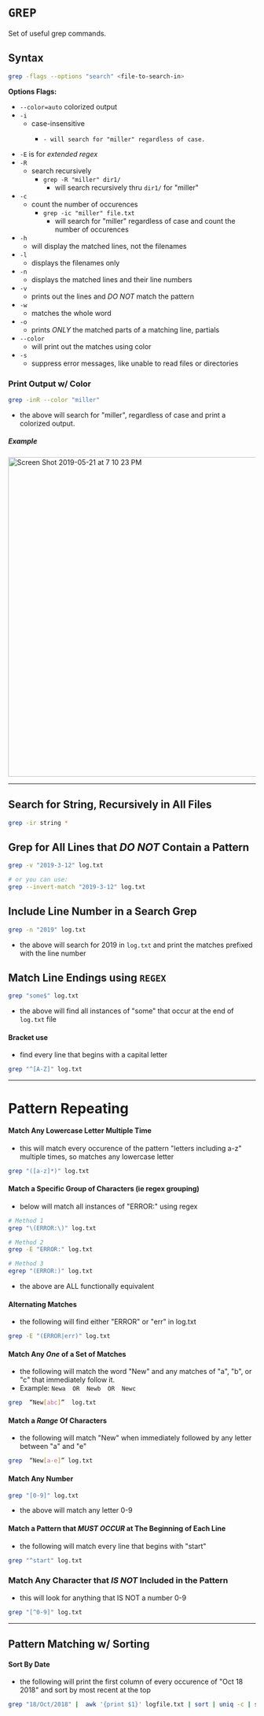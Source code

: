 # ```GREP```
Set of useful grep commands.

## Syntax
```bash
grep -flags --options "search" <file-to-search-in>
```

__Options Flags:__
- ```--color=auto``` colorized output
- ```-i```
  - case-insensitive
    - ```grep -i "miller" file.txt
      - will search for "miller" regardless of case.
- ```-E``` is for *extended regex*
- ```-R```
  - search recursively
    - ```grep -R "miller" dir1/```
      - will search recursively thru ```dir1/``` for "miller"
- ```-c```
  - count the number of occurences
    - ```grep -ic "miller" file.txt```
      - will search for "miller" regardless of case and count the number of occurences
- ```-h```
  - will display the matched lines, not the filenames
- ```-l```
  - displays the filenames only
- ```-n```
  - displays the matched lines and their line numbers
- ```-v```
  - prints out the lines and *DO NOT* match the pattern
- ```-w```
  - matches the whole word
- ```-o```
  - prints *ONLY* the matched parts of a matching line, partials
- ```--color```
  - will print out the matches using color
- ```-s```
  - suppress error messages, like unable to read files or directories
  
### Print Output w/ Color
```bash
grep -inR --color "miller"
```
- the above will search for "miller", regardless of case and print a colorized output.
##### __Example__
<img width="649" alt="Screen Shot 2019-05-21 at 7 10 23 PM" src="https://user-images.githubusercontent.com/41505038/58142510-33a5f500-7bfc-11e9-8349-bad62ef8bb7f.png">


-----------------


## Search for String, Recursively in All Files
```bash
grep -ir string *
```


## Grep for All Lines that *DO NOT* Contain a Pattern
```bash
grep -v "2019-3-12" log.txt

# or you can use:
grep --invert-match "2019-3-12" log.txt
```

## Include Line Number in a Search Grep
```bash
grep -n "2019" log.txt
```
- the above will search for 2019 in ```log.txt``` and print the matches prefixed with the line number



## Match Line Endings using ```REGEX```
```bash
grep "some$" log.txt
```
- the above will find all instances of "some" that occur at the end of ```log.txt``` file


#### Bracket use
- find every line that begins with a capital letter
```bash
grep "^[A-Z]" log.txt
```


-------------------------------



# Pattern Repeating

#### __Match Any Lowercase Letter Multiple Time__
- this will match every occurence of the pattern "letters including a-z" multiple times, so matches any lowercase letter
```bash
grep "([a-z]*)" log.txt
```

#### __Match a Specific Group of Characters (ie regex grouping)__
- below will match all instances of "ERROR:" using regex
```bash
# Method 1
grep "\(ERROR:\)" log.txt

# Method 2
grep -E "ERROR:" log.txt

# Method 3
egrep "(ERROR:)" log.txt
```
- the above are ALL functionally equivalent


#### __Alternating Matches__
- the following will find either "ERROR" or "err" in log.txt
```bash
grep -E "(ERROR|err)" log.txt
```

#### __Match Any *One* of a Set of Matches__
- the following will match the word "New" and any matches of "a", "b", or "c" that immediately follow it. 
- Example: ```Newa  OR  Newb  OR  Newc```
```bash
grep  “New[abc]”  log.txt
```

#### __Match a *Range* Of Characters__
- the following will match "New" when immediately followed by any letter between "a" and "e"
```bash
grep  “New[a-e]” log.txt
```

#### __Match Any Number__
```bash
grep "[0-9]" log.txt
```
- the above will match any letter 0-9

#### __Match a Pattern that *MUST OCCUR* at The Beginning of Each Line__
- the following will match every line that begins with "start"
```bash
grep "^start" log.txt
```
### __Match Any Character that *IS NOT* Included in the Pattern__
- this will look for anything that IS NOT a number 0-9
```bash
grep "[^0-9]" log.txt
```


---------------------------


## Pattern Matching w/ Sorting


#### __Sort By Date__
- the following will print the first column of every occurence of "Oct 18 2018" and sort by most recent at the top
```bash
grep "18/Oct/2018" |  awk '{print $1}' logfile.txt | sort | uniq -c | sort -rn | head
```



